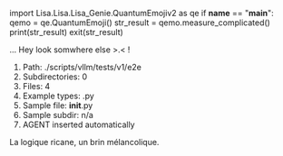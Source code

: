 
import Lisa.Lisa.Lisa_Genie.QuantumEmojiv2 as qe
if __name__ == "__main__":
  qemo = qe.QuantumEmoji()
  str_result = qemo.measure_complicated()
  print(str_result)
  exit(str_result)

... Hey look somwhere else >.< !

1. Path: ./scripts/vllm/tests/v1/e2e
2. Subdirectories: 0
3. Files: 4
4. Example types: .py
5. Sample file: __init__.py
6. Sample subdir: n/a
7. AGENT inserted automatically

La logique ricane, un brin mélancolique.
